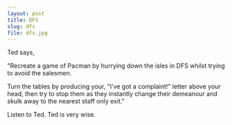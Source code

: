 ```yaml
---
layout: post
title: DFS
slug: dfs
file: dfs.jpg
---
```


Ted says, 

"Recreate a game of Pacman by hurrying down the isles in DFS whilst trying to avoid the salesmen.

Turn the tables by producing your, "I've got a complaint!" letter above your head, then try to stop them as they instantly change their demeanour and skulk away to the nearest staff only exit."

Listen to Ted.
Ted is very wise.
